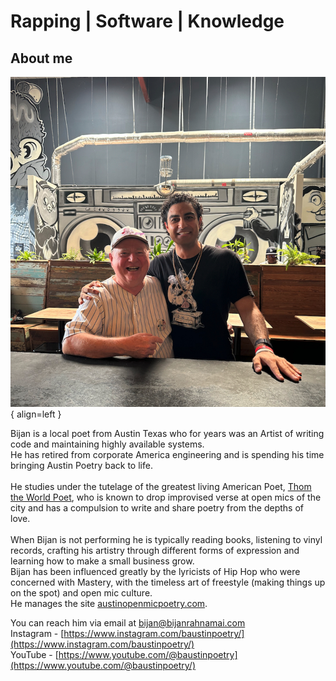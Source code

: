 # Rapping | Software | Knowledge

## About me

![Bijan](assets/images/bijan-and-thom.jpg){ align=left }

Bijan is a local poet from Austin Texas who for years was an Artist of writing code and maintaining highly available systems.<br>
He has retired from corporate America engineering and is spending his time bringing Austin Poetry back to life.<br>
<br>
He studies under the tutelage of the greatest living American Poet, [Thom the World Poet](https://thomworldpoet.blogspot.com/), who is known to drop improvised verse at open mics of the city and has a compulsion to write and share poetry from the depths of love.<br>
<br>
When Bijan is not performing he is typically reading books, listening to vinyl records, crafting his artistry through different forms of expression and learning how to make a small business grow.<br>
Bijan has been influenced greatly by the lyricists of Hip Hop who were concerned with Mastery, with the timeless art of freestyle (making things up on the spot) and open mic culture.<br>
He manages the site [austinopenmicpoetry.com](https://www.austinopenmicpoetry.com).<br>

You can reach him via email at bijan@bijanrahnamai.com<br>
Instagram - [https://www.instagram.com/baustinpoetry/](https://www.instagram.com/baustinpoetry/)<br>
YouTube - [https://www.youtube.com/@baustinpoetry](https://www.youtube.com/@baustinpoetry/)<br>
